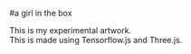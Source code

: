 #a girl in the box

This is my experimental artwork.  
This is made using Tensorflow.js and Three.js.
